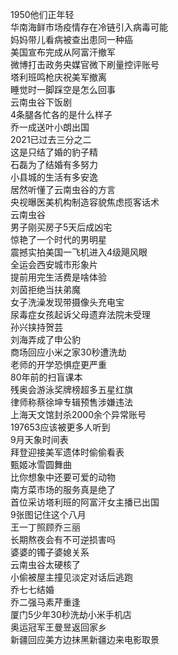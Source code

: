 1950他们正年轻  
华南海鲜市场疫情存在冷链引入病毒可能  
妈妈带儿看病被查出患同一种癌  
美国宣布完成从阿富汗撤军  
微博打击政务央媒官微下刷量控评账号  
塔利班鸣枪庆祝美军撤离  
睡觉时一脚踩空是怎么回事  
云南虫谷下饭剧  
4条腿各忙各的是什么样子  
乔一成送叶小朗出国  
2021已过去三分之二  
这是只结了婚的豹子精  
石磊为了结婚有多努力  
小县城的生活有多安逸  
居然听懂了云南虫谷的方言  
央视曝医美机构制造容貌焦虑揽客话术  
云南虫谷  
男子刚买房子5天后成凶宅  
惊艳了一个时代的男明星  
震撼实拍美国一飞机进入4级飓风眼  
全运会西安城市形象片  
提前用完生活费是啥体验  
刘茵拒绝当扶弟魔  
女子洗澡发现带摄像头充电宝  
尿毒症女孩起诉父母遗弃法院未受理  
孙兴挟持贺芸  
刘海弄成了申公豹  
商场回应小米之家30秒遭洗劫  
老师的开学恐惧症更严重  
80年前的扫盲课本  
残奥会游泳奖牌榜超多五星红旗  
律师称蔡徐坤专辑预售涉嫌违法  
上海天文馆封杀2000余个异常账号  
197653应该被更多人听到  
9月天象时间表  
拜登迎接美军遗体时偷偷看表  
甄姬冰雪圆舞曲  
比你想象中还要可爱的动物  
南方菜市场的服务真是绝了  
首位采访塔利班的阿富汗女主播已出国  
9张图记住这个八月  
王一丁照顾乔三丽  
长期熬夜会有不可逆损害吗  
婆婆的镯子婆媳关系  
云南虫谷太硬核了  
小偷被屋主撞见淡定对话后逃跑  
乔七七结婚  
乔二强马素芹重逢  
厦门5少年30秒洗劫小米手机店  
奥运冠军王曼昱返回家乡  
新疆回应美方边抹黑新疆边来电影取景  
